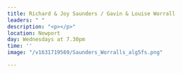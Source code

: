 ```yaml
---
title: Richard & Joy Saunders / Gavin & Louise Worrall
leaders: " "
description: "<p></p>"
location: Newport
day: Wednesdays at 7.30pm
time: ''
image: "/v1631719569/Saunders_Worralls_alg5fs.png"

---
```

